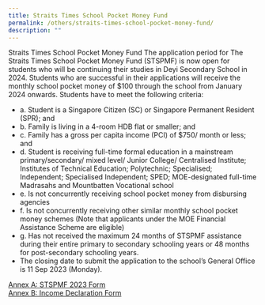 ```yaml
---
title: Straits Times School Pocket Money Fund
permalink: /others/straits-times-school-pocket-money-fund/
description: ""
---
```

Straits Times School Pocket Money Fund 
The application period for The Straits Times School Pocket Money Fund (STSPMF) is now open for students who will be continuing their studies in Deyi Secondary School in 2024. Students who are successful in their applications will receive the monthly school pocket money of $100 through the school from January 2024 onwards. 
Students have to meet the following criteria:

* a.	Student is a Singapore Citizen (SC) or Singapore Permanent Resident (SPR); and 
* b.	Family is living in a 4-room HDB flat or smaller; and
* c.	Family has a gross per capita income (PCI) of $750/ month or less; and
* d.	Student is receiving full-time formal education in a mainstream primary/secondary/ mixed level/ Junior College/ Centralised Institute; Institutes of Technical Education; Polytechnic; Specialised; Independent; Specialised Independent; SPED; MOE-designated full-time Madrasahs and Mountbatten Vocational school
* e.	Is not concurrently receiving school pocket money from disbursing agencies 
* f.	Is not concurrently receiving other similar monthly school pocket money schemes (Note that applicants under the MOE Financial Assistance Scheme are eligible)
* g.	Has not received the maximum 24 months of STSPMF assistance during their entire primary to secondary schooling years or 48 months for post-secondary schooling years. 
* The closing date to submit the application to the school’s General Office is 11 Sep 2023 (Monday).


[Annex A: STSPMF 2023 Form]() <br>
[Annex B: Income Declaration Form]()